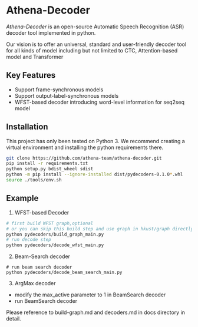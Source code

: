 
# Athena-Decoder

*Athena-Decoder* is an open-source Automatic Speech Recognition (ASR) decoder tool implemented in python. 

Our vision is to offer an universal, standard and user-friendly decoder tool for all kinds of model including but not limited to CTC, Attention-based model and Transformer

## Key Features

- Support frame-synchronous models
- Support output-label-synchronous models
- WFST-based decoder introducing word-level information for seq2seq model

## Installation

This project has only been tested on Python 3. We recommend creating a virtual environment and installing the python requirements there.

```bash
git clone https://github.com/athena-team/athena-decoder.git
pip install -r requirements.txt
python setup.py bdist_wheel sdist
python -m pip install --ignore-installed dist/pydecoders-0.1.0*.whl
source ./tools/env.sh
```
## Example
1. WFST-based Decoder
```bash
# first build WFST graph,optional
# or you can skip this build step and use graph in hkust/graph directly 
python pydecoders/build_graph_main.py
# run decode step
python pydecoders/decode_wfst_main.py
```
2. Beam-Search decoder
```batch
# run beam search decoder 
python pydecoders/decode_beam_search_main.py
```
3. ArgMax decoder
+ modify the max_active parameter to 1 in BeamSearch decoder
+ run BeamSearch decoder

Please reference to build-graph.md and decoders.md in docs directory in detail.



